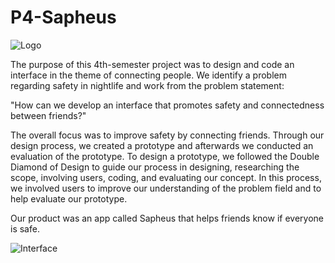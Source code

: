 # P4-Sapheus

![Logo](https://github.com/Stadsholt/P4-Sapheus/tree/main/README-Images/Logo.png)

The purpose of this 4th-semester project was to design and code an interface in the theme of connecting people. We identify a problem regarding safety in nightlife and work from the problem statement:

"How can we develop an interface that promotes safety and connectedness between friends?"

The overall focus was to improve safety by connecting friends. Through our design process, we created a prototype and afterwards we conducted an evaluation of the prototype. To design a prototype, we followed the Double Diamond of Design to guide our process in designing, researching the scope, involving users, coding, and evaluating our concept. In this process, we involved users to improve our understanding of the problem field and to help evaluate our prototype.

Our product was an app called Sapheus that helps friends know if everyone is safe.

![Interface](https://github.com/Stadsholt/P4-Sapheus/tree/main/README-Images/Interface.png)


